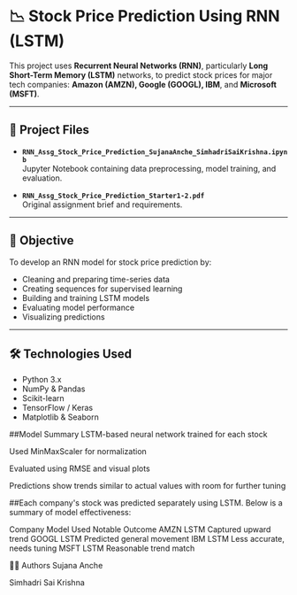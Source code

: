 # 📉 Stock Price Prediction Using RNN (LSTM)

This project uses **Recurrent Neural Networks (RNN)**, particularly **Long Short-Term Memory (LSTM)** networks, to predict stock prices for major tech companies: **Amazon (AMZN), Google (GOOGL), IBM**, and **Microsoft (MSFT)**.

---

## 📂 Project Files

- **`RNN_Assg_Stock_Price_Prediction_SujanaAnche_SimhadriSaiKrishna.ipynb`**  
  Jupyter Notebook containing data preprocessing, model training, and evaluation.
  
- **`RNN_Assg_Stock_Price_Prediction_Starter1-2.pdf`**  
  Original assignment brief and requirements.

---

## 🎯 Objective

To develop an RNN model for stock price prediction by:

- Cleaning and preparing time-series data
- Creating sequences for supervised learning
- Building and training LSTM models
- Evaluating model performance
- Visualizing predictions

---

## 🛠️ Technologies Used

- Python 3.x
- NumPy & Pandas
- Scikit-learn
- TensorFlow / Keras
- Matplotlib & Seaborn

##Model Summary
LSTM-based neural network trained for each stock

Used MinMaxScaler for normalization

Evaluated using RMSE and visual plots

Predictions show trends similar to actual values with room for further tuning

##Each company's stock was predicted separately using LSTM. Below is a summary of model effectiveness:

Company	Model Used	Notable Outcome
AMZN	LSTM	Captured upward trend
GOOGL	LSTM	Predicted general movement
IBM	LSTM	Less accurate, needs tuning
MSFT	LSTM	Reasonable trend match

👨‍💻 Authors
Sujana Anche

Simhadri Sai Krishna

